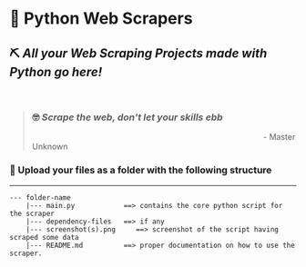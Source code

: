 # 🐍 Python Web Scrapers

## ⛏ *All your Web Scraping Projects made with Python go here!*  
              
> ###  🤓 *Scrape the web, don't let your skills ebb*
>                             - Master Unknown


### 📂 Upload your files as a folder with the following structure 
---

```
--- folder-name
    |--- main.py            ==> contains the core python script for the scraper
    |--- dependency-files   ==> if any
    |--- screenshot(s).png     ==> screenshot of the script having scraped some data
    |--- README.md          ==> proper documentation on how to use the scraper.
```

